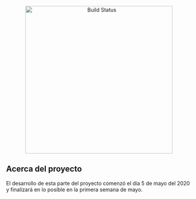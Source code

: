 <p align="center">
<a href="https://travis-ci.org/laravel/framework"><img src="https://i.imgur.com/uJQ1L16.png" alt="Build Status" width="400"></a>
</p>

## Acerca del proyecto

El desarrollo de esta parte del proyecto comenzó el día 5 de mayo del 2020 y finalizará en lo posible en la primera semana de mayo.
